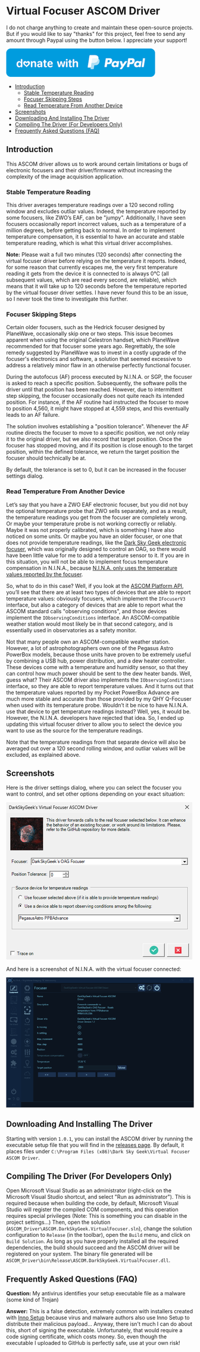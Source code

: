 # Virtual Focuser ASCOM Driver

I do not charge anything to create and maintain these open-source projects. But if you would like to say "thanks" for this project, feel free to send any amount through Paypal using the button below. I appreciate your support!

[![](images/donate.png)](https://www.paypal.com/donate/?hosted_button_id=49UXY8F6VVYFA)

* [Introduction](#introduction)
  + [Stable Temperature Reading](#stable-temperature-reading)
  + [Focuser Skipping Steps](#focuser-skipping-steps)
  + [Read Temperature From Another Device](#read-temperature-from-another-device)
* [Screenshots](#screenshots)
* [Downloading And Installing The Driver](#downloading-and-installing-the-driver)
* [Compiling The Driver (For Developers Only)](#compiling-the-driver-for-developers-only)
* [Frequently Asked Questions (FAQ)](#frequently-asked-questions-faq)

## Introduction

This ASCOM driver allows us to work around certain limitations or bugs of electronic focusers and their driver/firmware without increasing the complexity of the image acquisition application.

### Stable Temperature Reading

This driver averages temperature readings over a 120 second rolling window and excludes outliar values. Indeed, the temperature reported by some focusers, like ZWO’s EAF, can be "jumpy". Additionally, I have seen focusers occasionally report incorrect values, such as a temperature of a million degrees, before getting back to normal. In order to implement temperature compensation, it is essential to have an accurate and stable temperature reading, which is what this virtual driver accomplishes.

**Note:** Please wait a full two minutes (120 seconds) after connecting the virtual focuser driver before relying on the temperature it reports. Indeed, for some reason that currently escapes me, the very first temperature reading it gets from the device it is connected to is always 0°C (all subsequent values, which are read every second, are reliable), which means that it will take up to 120 seconds before the temperature reported by the virtual focuser driver settles. I have never found this to be an issue, so I never took the time to investigate this further.

### Focuser Skipping Steps

Certain older focusers, such as the Hedrick focuser designed by PlaneWave, occasionally skip one or two steps. This issue becomes apparent when using the original Celestron handset, which PlaneWave recommended for that focuser some years ago. Regrettably, the sole remedy suggested by PlaneWave was to invest in a costly upgrade of the focuser's electronics and software, a solution that seemed excessive to address a relatively minor flaw in an otherwise perfectly functional focuser.

During the autofocus (AF) process executed by N.I.N.A. or SGP, the focuser is asked to reach a specific position. Subsequently, the software polls the driver until that position has been reached. However, due to intermittent step skipping, the focuser occasionally does not quite reach its intended position. For instance, if the AF routine had instructed the focuser to move to position 4,560, it might have stopped at 4,559 steps, and this eventually leads to an AF failure.

The solution involves establishing a "position tolerance". Whenever the AF routine directs the focuser to move to a specific position, we not only relay it to the original driver, but we also record that target position. Once the focuser has stopped moving, and if its position is close enough to the target position, within the defined tolerance, we return the target position the focuser should technically be at.

By default, the tolerance is set to 0, but it can be increased in the focuser settings dialog.

### Read Temperature From Another Device

Let’s say that you have a ZWO EAF electronic focuser, but you did not buy the optional temperature probe that ZWO sells separately, and as a result, the temperature readings you get from the focuser are completely wrong. Or maybe your temperature probe is not working correctly or reliably. Maybe it was not properly calibrated, which is something I have also noticed on some units. Or maybe you have an older focuser, or one that does not provide temperature readings, like the [Dark Sky Geek electronic focuser](https://github.com/jlecomte/ascom-oag-focuser), which was originally designed to control an OAG, so there would have been little value for me to add a temperature sensor to it. If you are in this situation, you will not be able to implement focus temperature compensation in N.I.N.A., because <ins>N.I.N.A. only uses the temperature values reported by the focuser</ins>.

So, what to do in this case? Well, if you look at the [ASCOM Platform API](https://ascom-standards.org/Help/Developer/html/G_ASCOM.htm), you’ll see that there are at least two types of devices that are able to report temperature values: obviously focusers, which implement the `IFocuserV3` interface, but also a category of devices that are able to report what the ASCOM standard calls "observing conditions", and those devices implement the `IObservingConditions` interface. An ASCOM-compatible weather station would most likely be in that second category, and is essentially used in observatories as a safety monitor.

Not that many people own an ASCOM-compatible weather station. However, a lot of astrophotographers own one of the Pegasus Astro PowerBox models, because those units have proven to be extremely useful by combining a USB hub, power distribution, and a dew heater controller. These devices come with a temperature and humidity sensor, so that they can control how much power should be sent to the dew heater bands. Well, guess what? Their ASCOM driver also implements the `IObservingConditions` interface, so they are able to report temperature values. And it turns out that the temperature values reported by my Pocket PowerBox Advance are much more stable and accurate than those provided by my QHY Q-Focuser when used with its temperature probe. Wouldn’t it be nice to have N.I.N.A. use that device to get temperature readings instead? Well, yes, it would be. However, the N.I.N.A. developers have rejected that idea. So, I ended up updating this virtual focuser driver to allow you to select the device you want to use as the source for the temperature readings.

Note that the temperature readings from that separate device will also be averaged out over a 120 second rolling window, and outliar values will be excluded, as explained above.

## Screenshots

Here is the driver settings dialog, where you can select the focuser you want to control, and set other options depending on your exact situation:

![Screenshot of settings dialog](images/settings-dialog.png)

And here is a screenshot of N.I.N.A. with the virtual focuser connected:

![Screenshot of N.I.N.A. with the virtual focuser connected](images/nina-screenshot.png)

## Downloading And Installing The Driver

Starting with version `1.0.1`, you can install the ASCOM driver by running the executable setup file that you will find in the [releases page](https://github.com/jlecomte/ascom-virtual-focuser/releases). By default, it places files under `C:\Program Files (x86)\Dark Sky Geek\Virtual Focuser ASCOM Driver`.

## Compiling The Driver (For Developers Only)

Open Microsoft Visual Studio as an administrator (right-click on the Microsoft Visual Studio shortcut, and select "Run as administrator"). This is required because when building the code, by default, Microsoft Visual Studio will register the compiled COM components, and this operation requires special privileges (Note: This is something you can disable in the project settings...) Then, open the solution (`ASCOM_Driver\ASCOM.DarkSkyGeek.VirtualFocuser.sln`), change the solution configuration to `Release` (in the toolbar), open the `Build` menu, and click on `Build Solution`. As long as you have properly installed all the required dependencies, the build should succeed and the ASCOM driver will be registered on your system. The binary file generated will be `ASCOM_Driver\bin\Release\ASCOM.DarkSkyGeek.VirtualFocuser.dll`.

## Frequently Asked Questions (FAQ)

**Question:** My antivirus identifies your setup executable file as a malware (some kind of Trojan)

**Answer:** This is a false detection, extremely common with installers created with [Inno Setup](https://jrsoftware.org/isinfo.php) because virus and malware authors also use Inno Setup to distribute their malicious payload... Anyway, there isn't much I can do about this, short of signing the executable. Unfortunately, that would require a code signing certificate, which costs money. So, even though the executable I uploaded to GitHub is perfectly safe, use at your own risk!
